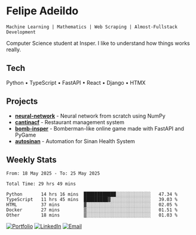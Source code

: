 # Felipe Adeildo

```
Machine Learning | Mathematics | Web Scraping | Almost-Fullstack Development
```

Computer Science student at Insper. I like to understand how things works really.

## Tech
Python • TypeScript • FastAPI • React • Django • HTMX

## Projects
- **[neural-network](https://github.com/felipeadeildo/neural-network)** - Neural network from scratch using NumPy
- **[cantinacf](https://github.com/felipeadeildo/cantinacf)** - Restaurant management system
- **[bomb-insper](https://github.com/insper-dev/bomb)** - Bomberman-like online game made with FastAPI and PyGame 
- **[autosinan](https://github.com/felipeadeildo/autosinan)** - Automation for Sinan Health System

## Weekly Stats
<!--START_SECTION:waka-->

```ansi
From: 18 May 2025 - To: 25 May 2025

Total Time: 29 hrs 49 mins

Python       14 hrs 16 mins  ████████████░░░░░░░░░░░░░   47.34 %
TypeScript   11 hrs 45 mins  █████████▓░░░░░░░░░░░░░░░   39.03 %
HTML         37 mins         ▓░░░░░░░░░░░░░░░░░░░░░░░░   02.05 %
Docker       27 mins         ▒░░░░░░░░░░░░░░░░░░░░░░░░   01.51 %
Other        18 mins         ▒░░░░░░░░░░░░░░░░░░░░░░░░   01.03 %
```

<!--END_SECTION:waka-->

[![Portfolio](https://img.shields.io/badge/felipeadeildo.com-FF6B6B?style=flat-square&logo=firefox&logoColor=white)](https://felipeadeildo.com)
[![LinkedIn](https://img.shields.io/badge/LinkedIn-0077B5?style=flat-square&logo=linkedin&logoColor=white)](https://linkedin.com/in/felipeadeildo)
[![Email](https://img.shields.io/badge/Email-D14836?style=flat-square&logo=gmail&logoColor=white)](mailto:contato@felipeadeildo.com)
